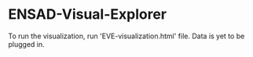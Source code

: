 # ENSAD-Visual-Explorer

To run the visualization, run 'EVE-visualization.html' file.
Data is yet to be plugged in.
